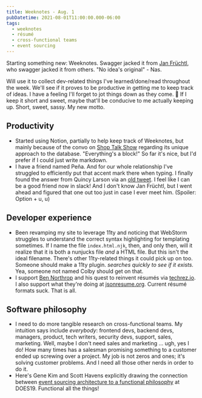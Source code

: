 ```yaml
---
title: Weeknotes - Aug. 1
pubDatetime: 2021-08-01T11:00:00.000-06:00
tags:
  - weeknotes
  - résumé
  - cross-functional teams
  - event sourcing
---
```


Starting something new: Weeknotes. Swagger jacked it from [Jan Früchtl](https://fruechtl.me/writing/weeknotes-1), who swagger jacked it from others. "No idea's original" - Nas.

Will use it to collect dev-related things I've learned/done/read throughout the week. We'll see if it proves to be productive in getting me to keep track of ideas. I have a feeling I'll forget to jot things down as they come. 🤷 If I keep it short and sweet, maybe that'll be conducive to me actually keeping up. Short, sweet, sassy. My new motto.

## Productivity

- Started using Notion, partially to help keep track of Weeknotes, but mainly because of the convo on [Shop Talk Show](https://shoptalkshow.com/472/#t=21:34) regarding its unique approach to the database. "Everything's a block!" So far it's nice, but I'd prefer if I could just write markdown.
- I have a friend named Peña. And for our whole relationship I've struggled to efficiently put that accent mark there when typing. I finally found the answer from Quincy Larson via an [old tweet](https://twitter.com/ossia/status/1325888422364516359). I feel like I can be a good friend now in slack! And I don't know Jan Früchtl, but I went ahead and figured that one out too just in case I ever meet him. (Spoiler: Option + u, u)

## Developer experience

- Been revamping my site to leverage 11ty and noticing that WebStorm struggles to understand the correct syntax highlighting for templating sometimes. If I name the file `index.html.njk`, then, and only then, will it realize that it is both a nunjucks file _and_ a HTML file. But this isn't the ideal filename. There's other 11ty-related things it could pick up on too. Someone should make a 11ty plugin. _searches quickly to see if it exists._ Yea, someone not named Colby should get on that.
- I support [Ben Northrop](http://www.bennorthrop.com/Essays/2021/techrez-a-better-resume-for-tech.php) and his quest to reinvent résumés via [techrez.io](https://techrez.io). I also support what they're doing at [jsonresume.org](https://jsonresume.org). Current résumé formats suck. That is all.

## Software philosophy

- I need to do more tangible research on cross-functional teams. My intuition says include _everybody_: frontend devs, backend devs, managers, product, tech writers, security devs, support, sales, marketing. Well, maybe I don't need sales and marketing ... ugh, yes I do! How many times has a salesman promising something to a customer ended up screwing over a project. My job is not zeros and ones; it's solving customer problems. And I need all those other nerds in order to do it.
- Here's Gene Kim and Scott Havens explicitly drawing the connection between [event sourcing architecture to a functional philosophy][does19] at DOES19. Functional all the things!

[does19]: https://youtu.be/FskIb9SariI
